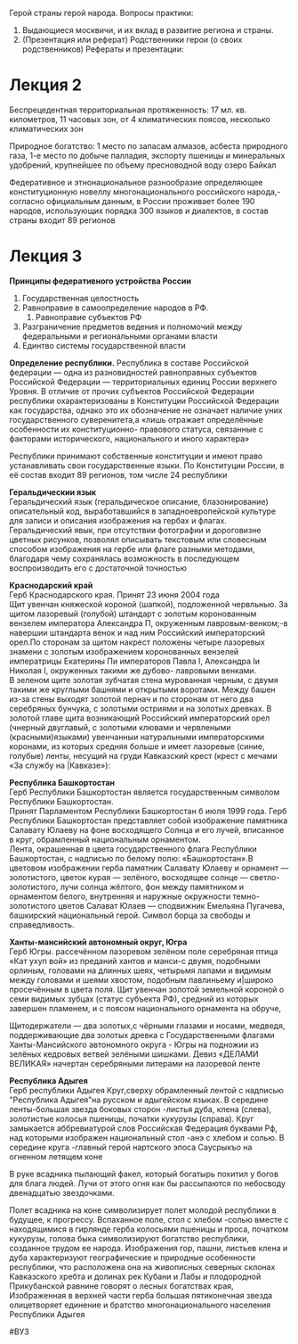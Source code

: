 Герой страны герой народа. Вопросы практики:
1. Выдающиеся москвичи, и их вклад в развитие региона и страны.
2. (Презентация или реферат) Родственники герои (о своих родственников)
Рефераты и презентации:
# Лекция 2
Беспрецедентная территориальная протяженность: 17 мл. кв. километров, 11 часовых зон, от 4 климатических поясов, несколько климатических зон  

Природное богатство: 1 место по запасам алмазов, асбеста природного газа, 1-е место по добыче палладия, экспорту
пшеницы и минеральных удобрений, крупнейшее по объему
пресноводной воду озеро Байкал

Федеративное и этнонациональное разнообразие определяющее конституционную новеллу многонационального российского народа,-согласно официальным данным, в России проживает более 190 народов, использующих порядка 300 языков и диалектов, в состав страны входит 89 регионов
# Лекция 3

**Принципы федеративного устройства России**
1. Государственная целостность
2. Равноправие в самоопределение народов в РФ.
	1. Равноправие субъектов РФ
3. Разграничение предметов ведения и полномочий между федеральными и региональными органами власти
4. Единтво системы государственной власти 
 
**Определение республики.**
Республика в составе Российской федерации — одна из разновидностей равноправных субъектов Российской Федерации — территориальных единиц России верхнего Уровня. B отличие от прочих субъектов Российской Федерации республики охарактеризованы в Конституции Российской Федерации как государства, однако это их обозначение не означает наличие уних государственного суверенитета,а «лишь отражает определённые особенности их конституционно- правового статуса, связанные с факторами исторического, национального и иного характера»

Республики принимают собственные конституции и имеют право устанавливать свои государственные языки. По Конституции России, в её состав входит 89 регионов, том числе 24 республики

**Геральдическии язык**  
Геральдический язык (геральдическое описание, блазонирование) описательный код, выработавшийся в западноевропейской культуре для записи и описания изображения на гербах и флагах. Геральдический явык, при отсутствии фотографии и дороговизне цветных рисунков, позволял описывать текстовым или словесным способом изображения на гербе или флаге разными методами, благодаря чему сохранялась возможность в последующем воспроизводить его с достаточной точностью

**Краснодарский край**   
Герб Краснодарского края. Принят 23 июня 2004 года  
Щит увенчан княжеской короной (шапкой), подложенной червльнью. За щитом лазоревый (голубой) штандарт с золотым коронованным вензелем императора Александра П, окруженным лавровым-венком;-в навершии штандарта венок и над ним Российский императорский орел.По сторонам за щитом накрест положены четыре лазоревых знамени с золотым изображением коронованных вензелей императрицы Екатерины Пи императоров Павла І, Александра Іи Николая І, окруженных такими же дубово- лавровыми венками.   
В зеленом щите золотая зубчатая стена мурованная черным, с двумя такими же круглыми башнями и открытыми воротами. Между башен из-за стены выходят золотой пернач и по сторонам от него два серебряных бунчука, с золотыми остриями и на золотых древках. В золотой главе щита возникающий Российский императорский орел (чнерный двуглавый, с золотыми клювами и червлеными (красными)языками) увенчанныи натуральными императорскими коронами, из которых средняя больше и имеет лазоревые (синие, голубые) ленты, несущий на груди Кавказский крест (крест с мечами «За службу на |Кавказе»):   

**Республика Башкортостан**   
Герб Республики Башкортостан является государственным символом Республики Башкортостан.   
Принят Парламентом Республики Башкортостан б июля 1999 года.
Герб Республики Башкортостан представляет собой изображение памятника Салавату Юлаеву на фоне восходящего Солнца и его лучей, вписанное в круг, обрамленный национальным орнаментом.   
Лента, окрашенная в цвета государственного флага Республики Башкортостан, с надписью по белому полю: «Башкортостан».В цветовом изображении герба памятник Салавату Юлаеву и орнамент — золотистого, цветок курая — зелёного, восходящее солнце — светло-золотистого, лучи солнца жёлтого, фон между памятником и орнаментом белого, внутренняя и наружные окружности темно-золотистого цветов 
Салават Юлаев — сподвижник Емельяна Пугачева, башкирский национальный герой. Символ борца зa свободы и справедливость.  

**Ханты-мансийский автономный округ, Югра**  
Герб Югры.
рассечённом лазоревом
зелёном
поле серебряная птица «Кат ухуп
вой» из преданий хантов и манси-с
двумя, подобными орлиным,
головами на длинных шеях,
четырьмя лапами и видимым между
головами и шеями хвостом,
подобным павлиньему и|широко
просечённым в цвета поля. Щит
увенчан золотой земельной короной
о семи видимых зубцах (статус
субъекта РФ), средний из которых
завершен пламенем, и с поясом
национального орнамента на обруче,  

Щитодержатели — два золотых,с
чёрными глазами и носами,
медведя, поддерживающие два
золотых древка с
Государственными флагами
Ханты-Мансийского автономного
округа - Югры на подножии из
зелёных кедровых ветвей
зелёными шишками.
Девиз «ДЕЛАМИ ВЕЛИКАЯ»
начертан серебряными литерами
на лазоревой ленте  

**Республика Адыгея**  
Герб республики Адыгея
Круг,сверху обрамленный лентой с
надписью "Республика Адыгея"на
русском и адыгейском языках. В
середине ленты-большая звезда
боковых сторон -листья дуба, клена
(слева), золотистые колосья пшеницы,
початки кукурузы (справа). Круг
замыкается аббревиатурой слов
Российская Федерация
буквами Рф,
над которыми изображен
национальный стол -анэ с хлебом и
солью. В середине круга -главный
герой нартского эпоса Саусрыкъо на
огненном летящем коне

В руке всадника
пылающий факел,
который богатырь похитил у богов для
блага людей. Лучи от этого огня как бы
рассыпаются по небосводу
двенадцатью звездочками.

Полет всадника на коне символизирует
полет молодой республики в будущее, к
прогрессу. Вспаханное поле, стол с хлебом
-солью вместе с находящимися в гирлянде
герба колосьями пшеницы и проса,
початком кукурузы, голова быка
символизируют богатство республики,
созданное трудом ее народа.
Изображения гор, пашни, листьев клена и
дуба характеризуют географические и
природные особенности республики, что
расположена она на живописных
северных склонах Кавказского хребта и
долинах рек Кубани и Лабы и
плодородной Прикубанской равнине
говорят о лесных богатствах края,
Изображенная в верхней части герба
большая пятиконечная звезда
олицетворяет единение и братство
многонационального населения
Республики Адыгея


#ВУЗ